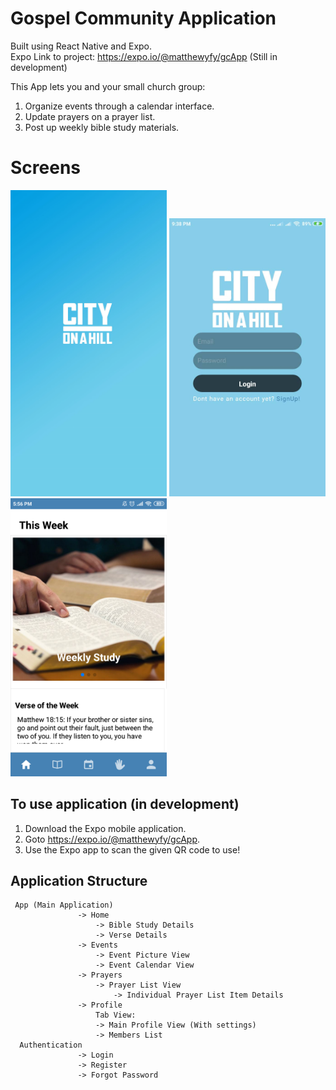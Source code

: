 # Gospel Community Application 

Built using React Native and Expo.  
Expo Link to project: https://expo.io/@matthewyfy/gcApp
(Still in development)

This App lets you and your small church group:
1. Organize events through a calendar interface.
2. Update prayers on a prayer list.
3. Post up weekly bible study materials.

# Screens
<p float="left">
   <img src="assets/splashimage.png" width="250px" />
  <img src="images/frontLoginScreen.jpg" width="250px" /> 
  <img src="images/homeScreen.png" width="250px" />
</p>

## To use application (in development)
1. Download the Expo mobile application.
2. Goto https://expo.io/@matthewyfy/gcApp.
3. Use the Expo app to scan the given QR code to use! 

## Application Structure
```
 App (Main Application)
               -> Home
                   -> Bible Study Details 
                   -> Verse Details
               -> Events
                   -> Event Picture View
                   -> Event Calendar View
               -> Prayers
                   -> Prayer List View
                       -> Individual Prayer List Item Details
               -> Profile
                   Tab View:
                   -> Main Profile View (With settings)
                   -> Members List
  Authentication 
               -> Login
               -> Register
               -> Forgot Password
```

